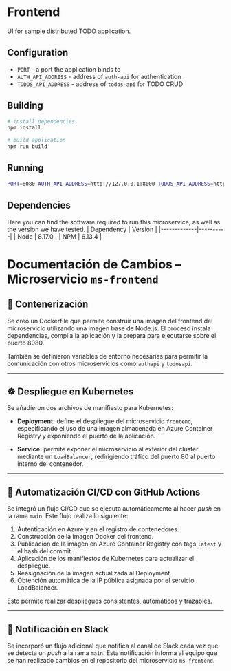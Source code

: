 # Frontend

UI for sample distributed TODO application.

## Configuration
- `PORT` - a port the application binds to 
- `AUTH_API_ADDRESS` - address of `auth-api` for authentication
- `TODOS_API_ADDRESS` - address of `todos-api` for TODO CRUD

## Building

``` bash
# install dependencies
npm install

# build application
npm run build
```

## Running

``` bash
PORT=8080 AUTH_API_ADDRESS=http://127.0.0.1:8000 TODOS_API_ADDRESS=http://127.0.0.1:8082 npm start
```

## Dependencies
Here you can find the software required to run this microservice, as well as the version we have tested. 
|  Dependency | Version  |
|-------------|----------|
| Node        | 8.17.0   |
| NPM         | 6.13.4   |



# Documentación de Cambios – Microservicio `ms-frontend`

## 🐳 Contenerización

Se creó un Dockerfile que permite construir una imagen del frontend del microservicio utilizando una imagen base de Node.js. El proceso instala dependencias, compila la aplicación y la prepara para ejecutarse sobre el puerto 8080.

También se definieron variables de entorno necesarias para permitir la comunicación con otros microservicios como `authapi` y `todosapi`.

---

## ☸️ Despliegue en Kubernetes

Se añadieron dos archivos de manifiesto para Kubernetes:

- **Deployment:** define el despliegue del microservicio `frontend`, especificando el uso de una imagen almacenada en Azure Container Registry y exponiendo el puerto de la aplicación.

- **Service:** permite exponer el microservicio al exterior del clúster mediante un `LoadBalancer`, redirigiendo tráfico del puerto 80 al puerto interno del contenedor.

---

## 🔁 Automatización CI/CD con GitHub Actions

Se integró un flujo CI/CD que se ejecuta automáticamente al hacer *push* en la rama `main`. Este flujo realiza lo siguiente:

1. Autenticación en Azure y en el registro de contenedores.
2. Construcción de la imagen Docker del frontend.
3. Publicación de la imagen en Azure Container Registry con tags `latest` y el hash del commit.
4. Aplicación de los manifiestos de Kubernetes para actualizar el despliegue.
5. Reasignación de la imagen actualizada al Deployment.
6. Obtención automática de la IP pública asignada por el servicio LoadBalancer.

Esto permite realizar despliegues consistentes, automáticos y trazables.

---

## 📣 Notificación en Slack

Se incorporó un flujo adicional que notifica al canal de Slack cada vez que se detecta un *push* a la rama `main`. Esta notificación informa al equipo que se han realizado cambios en el repositorio del microservicio `ms-frontend`.

